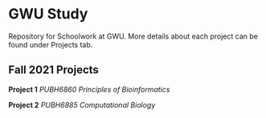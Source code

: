 # GWU Study
Repository for Schoolwork at GWU. More details about each project can be found under Projects tab.

## Fall 2021 Projects
**Project 1** _PUBH6860 Principles of Bioinformatics_

**Project 2** _PUBH6885 Computational Biology_
